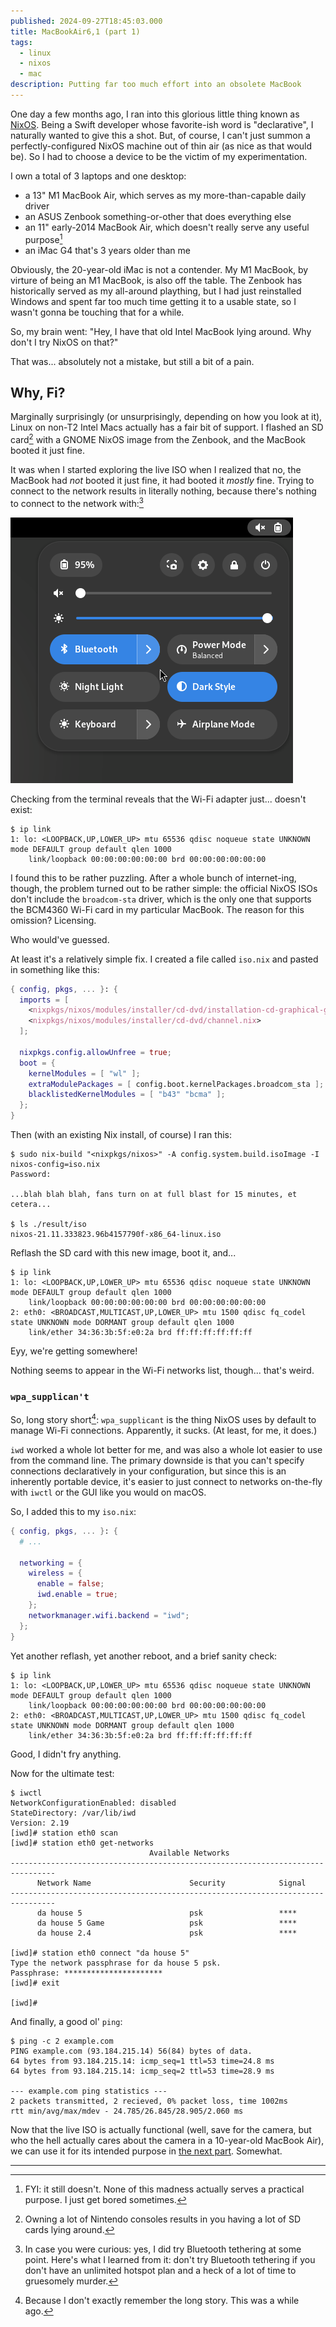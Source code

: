 ```yaml
---
published: 2024-09-27T18:45:03.000
title: MacBookAir6,1 (part 1)
tags:
  - linux
  - nixos
  - mac
description: Putting far too much effort into an obsolete MacBook
---
```


One day a few months ago, I ran into this glorious little thing known as [NixOS](https://nixos.org). Being a Swift developer whose favorite-ish word is "declarative", I naturally wanted to give this a shot. But, of course, I can't just summon a perfectly-configured NixOS machine out of thin air (as nice as that would be). So I had to choose a device to be the victim of my experimentation.

I own a total of 3 laptops and one desktop:
- a 13" M1 MacBook Air, which serves as my more-than-capable daily driver
- an ASUS Zenbook something-or-other that does everything else
- an 11" early-2014 MacBook Air, which doesn't really serve any useful purpose[^1]
- an iMac G4 that's 3 years older than me

Obviously, the 20-year-old iMac is not a contender. My M1 MacBook, by virture of being an M1 MacBook, is also off the table. The Zenbook has historically served as my all-around plaything, but I had just reinstalled Windows and spent far too much time getting it to a usable state, so I wasn't gonna be touching that for a while.

So, my brain went: "Hey, I have that old Intel MacBook lying around. Why don't I try NixOS on that?"

That was... absolutely not a mistake, but still a bit of a pain.

## Why, Fi?

Marginally surprisingly (or unsurprisingly, depending on how you look at it), Linux on non-T2 Intel Macs actually has a fair bit of support. I flashed an SD card[^2] with a GNOME NixOS image from the Zenbook, and the MacBook booted it just fine.

It was when I started exploring the live ISO when I realized that no, the MacBook had _not_ booted it just fine, it had booted it _mostly_ fine. Trying to connect to the network results in literally nothing, because there's nothing to connect to the network with:[^3]

!["What's this Wi-Fi thing you keep rambling about?"](../../assets/images/no-wifi.png "A screenshot of the GNOME status menus, showing a complete lack of Wi-Fi options.")

Checking from the terminal reveals that the Wi-Fi adapter just... doesn't exist:

```console
$ ip link
1: lo: <LOOPBACK,UP,LOWER_UP> mtu 65536 qdisc noqueue state UNKNOWN mode DEFAULT group default qlen 1000
    link/loopback 00:00:00:00:00:00 brd 00:00:00:00:00:00
```

I found this to be rather puzzling. After a whole bunch of internet-ing, though, the problem turned out to be rather simple: the official NixOS ISOs don't include the `broadcom-sta` driver, which is the only one that supports the BCM4360 Wi-Fi card in my particular MacBook. The reason for this omission? Licensing.

Who would've guessed.

At least it's a relatively simple fix. I created a file called `iso.nix` and pasted in something like this:

```nix
{ config, pkgs, ... }: {
  imports = [
    <nixpkgs/nixos/modules/installer/cd-dvd/installation-cd-graphical-gnome.nix>
    <nixpkgs/nixos/modules/installer/cd-dvd/channel.nix>
  ];

  nixpkgs.config.allowUnfree = true;
  boot = {
    kernelModules = [ "wl" ];
    extraModulePackages = [ config.boot.kernelPackages.broadcom_sta ];
    blacklistedKernelModules = [ "b43" "bcma" ];
  };
}
```

Then (with an existing Nix install, of course) I ran this:

```console
$ sudo nix-build "<nixpkgs/nixos>" -A config.system.build.isoImage -I nixos-config=iso.nix
Password:

...blah blah blah, fans turn on at full blast for 15 minutes, et cetera...

$ ls ./result/iso
nixos-21.11.333823.96b4157790f-x86_64-linux.iso
```

Reflash the SD card with this new image, boot it, and...

```console
$ ip link
1: lo: <LOOPBACK,UP,LOWER_UP> mtu 65536 qdisc noqueue state UNKNOWN mode DEFAULT group default qlen 1000
    link/loopback 00:00:00:00:00:00 brd 00:00:00:00:00:00
2: eth0: <BROADCAST,MULTICAST,UP,LOWER_UP> mtu 1500 qdisc fq_codel state UNKNOWN mode DORMANT group default qlen 1000
    link/ether 34:36:3b:5f:e0:2a brd ff:ff:ff:ff:ff:ff
```

Eyy, we're getting somewhere!

Nothing seems to appear in the Wi-Fi networks list, though... that's weird.

### `wpa_supplican't`

So, long story short[^4]: `wpa_supplicant` is the thing NixOS uses by default to manage Wi-Fi connections. Apparently, it sucks. (At least, for me, it does.)

`iwd` worked a whole lot better for me, and was also a whole lot easier to use from the command line. The primary downside is that you can't specify connections declaratively in your configuration, but since this is an inherently portable device, it's easier to just connect to networks on-the-fly with `iwctl` or the GUI like you would on macOS.

So, I added this to my `iso.nix`:

```nix
{ config, pkgs, ... }: {
  # ...

  networking = {
    wireless = {
      enable = false;
      iwd.enable = true;
    };
    networkmanager.wifi.backend = "iwd";
  };
}
```

Yet another reflash, yet another reboot, and a brief sanity check:

```console
$ ip link
1: lo: <LOOPBACK,UP,LOWER_UP> mtu 65536 qdisc noqueue state UNKNOWN mode DEFAULT group default qlen 1000
    link/loopback 00:00:00:00:00:00 brd 00:00:00:00:00:00
2: eth0: <BROADCAST,MULTICAST,UP,LOWER_UP> mtu 1500 qdisc fq_codel state UNKNOWN mode DORMANT group default qlen 1000
    link/ether 34:36:3b:5f:e0:2a brd ff:ff:ff:ff:ff:ff
```

Good, I didn't fry anything.

Now for the ultimate test:

```console
$ iwctl
NetworkConfigurationEnabled: disabled
StateDirectory: /var/lib/iwd
Version: 2.19
[iwd]# station eth0 scan
[iwd]# station eth0 get-networks
                               Available Networks
--------------------------------------------------------------------------------
      Network Name                      Security            Signal
--------------------------------------------------------------------------------
      da house 5                        psk                 ****
      da house 5 Game                   psk                 ****
      da house 2.4                      psk                 ****

[iwd]# station eth0 connect "da house 5"
Type the network passphrase for da house 5 psk.
Passphrase: **********************
[iwd]# exit

[iwd]#
```

And finally, a good ol' `ping`:

```console
$ ping -c 2 example.com
PING example.com (93.184.215.14) 56(84) bytes of data.
64 bytes from 93.184.215.14: icmp_seq=1 ttl=53 time=24.8 ms
64 bytes from 93.184.215.14: icmp_seq=2 ttl=53 time=28.9 ms

--- example.com ping statistics ---
2 packets transmitted, 2 recieved, 0% packet loss, time 1002ms
rtt min/avg/max/mdev - 24.785/26.845/28.905/2.060 ms
```

Now that the live ISO is actually functional (well, save for the camera, but who the hell actually cares about the camera in a 10-year-old MacBook Air), we can use it for its intended purpose in [the next part](/posts/macbookair61-part-2). Somewhat.

----------

[^1]: FYI: it still doesn't. None of this madness actually serves a practical purpose. I just get bored sometimes.
[^2]: Owning a lot of Nintendo consoles results in you having a lot of SD cards lying around.
[^3]: In case you were curious: yes, I did try Bluetooth tethering at some point. Here's what I learned from it: don't try Bluetooth tethering if you don't have an unlimited hotspot plan and a heck of a lot of time to gruesomely murder.
[^4]: Because I don't exactly remember the long story. This was a while ago.
